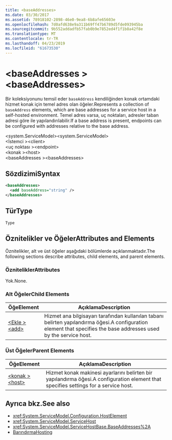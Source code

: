 ```yaml
---
title: <baseAddresses>
ms.date: 03/30/2017
ms.assetid: 78918102-2898-46e0-9ea8-6b8afe65603e
ms.openlocfilehash: 7d0afd638e9a311b69ff47b6789d5fde093945ba
ms.sourcegitcommit: 9b552addadfb57fab0b9e7852ed4f1f1b8a42f8e
ms.translationtype: MT
ms.contentlocale: tr-TR
ms.lasthandoff: 04/23/2019
ms.locfileid: "61673530"
---
```

# <a name="baseaddresses"></a><span data-ttu-id="49cff-101">\<baseAddresses ></span><span class="sxs-lookup"><span data-stu-id="49cff-101">\<baseAddresses></span></span>
<span data-ttu-id="49cff-102">Bir koleksiyonunu temsil eder `baseAddress` kendiliğinden konak ortamdaki hizmet konak için temel adres olan öğeler.</span><span class="sxs-lookup"><span data-stu-id="49cff-102">Represents a collection of `baseAddress` elements, which are base addresses for a service host in a self-hosted environment.</span></span> <span data-ttu-id="49cff-103">Temel adres varsa, uç noktaları, adresler taban adresi göre ile yapılandırılabilir.</span><span class="sxs-lookup"><span data-stu-id="49cff-103">If a base address is present, endpoints can be configured with addresses relative to the base address.</span></span>  
  
 <span data-ttu-id="49cff-104">\<system.ServiceModel></span><span class="sxs-lookup"><span data-stu-id="49cff-104">\<system.ServiceModel></span></span>  
<span data-ttu-id="49cff-105">\<İstemci ></span><span class="sxs-lookup"><span data-stu-id="49cff-105">\<client></span></span>  
<span data-ttu-id="49cff-106">\<uç noktası ></span><span class="sxs-lookup"><span data-stu-id="49cff-106">\<endpoint></span></span>  
<span data-ttu-id="49cff-107">\<konak ></span><span class="sxs-lookup"><span data-stu-id="49cff-107">\<host></span></span>  
<span data-ttu-id="49cff-108">\<baseAddresses ></span><span class="sxs-lookup"><span data-stu-id="49cff-108">\<baseAddresses></span></span>  
  
## <a name="syntax"></a><span data-ttu-id="49cff-109">Sözdizimi</span><span class="sxs-lookup"><span data-stu-id="49cff-109">Syntax</span></span>  
  
```xml  
<baseAddresses>
  <add baseAddress="string" />
</baseAddresses>
```  
  
## <a name="type"></a><span data-ttu-id="49cff-110">Tür</span><span class="sxs-lookup"><span data-stu-id="49cff-110">Type</span></span>  
 `Type`  
  
## <a name="attributes-and-elements"></a><span data-ttu-id="49cff-111">Öznitelikler ve Öğeler</span><span class="sxs-lookup"><span data-stu-id="49cff-111">Attributes and Elements</span></span>  
 <span data-ttu-id="49cff-112">Öznitelikler, alt ve üst öğeler aşağıdaki bölümlerde açıklanmaktadır.</span><span class="sxs-lookup"><span data-stu-id="49cff-112">The following sections describe attributes, child elements, and parent elements.</span></span>  
  
### <a name="attributes"></a><span data-ttu-id="49cff-113">Öznitelikler</span><span class="sxs-lookup"><span data-stu-id="49cff-113">Attributes</span></span>  
 <span data-ttu-id="49cff-114">Yok.</span><span class="sxs-lookup"><span data-stu-id="49cff-114">None.</span></span>  
  
### <a name="child-elements"></a><span data-ttu-id="49cff-115">Alt Öğeler</span><span class="sxs-lookup"><span data-stu-id="49cff-115">Child Elements</span></span>  
  
|<span data-ttu-id="49cff-116">Öğe</span><span class="sxs-lookup"><span data-stu-id="49cff-116">Element</span></span>|<span data-ttu-id="49cff-117">Açıklama</span><span class="sxs-lookup"><span data-stu-id="49cff-117">Description</span></span>|  
|-------------|-----------------|  
|[<span data-ttu-id="49cff-118">\<Ekle ></span><span class="sxs-lookup"><span data-stu-id="49cff-118">\<add></span></span>](../../../../../docs/framework/configure-apps/file-schema/wcf/add-of-baseaddresses.md)|<span data-ttu-id="49cff-119">Hizmet ana bilgisayarı tarafından kullanılan tabanı belirten yapılandırma öğesi.</span><span class="sxs-lookup"><span data-stu-id="49cff-119">A configuration element that specifies the base addresses used by the service host.</span></span>|  
  
### <a name="parent-elements"></a><span data-ttu-id="49cff-120">Üst Öğeler</span><span class="sxs-lookup"><span data-stu-id="49cff-120">Parent Elements</span></span>  
  
|<span data-ttu-id="49cff-121">Öğe</span><span class="sxs-lookup"><span data-stu-id="49cff-121">Element</span></span>|<span data-ttu-id="49cff-122">Açıklama</span><span class="sxs-lookup"><span data-stu-id="49cff-122">Description</span></span>|  
|-------------|-----------------|  
|[<span data-ttu-id="49cff-123">\<konak ></span><span class="sxs-lookup"><span data-stu-id="49cff-123">\<host></span></span>](../../../../../docs/framework/configure-apps/file-schema/wcf/host.md)|<span data-ttu-id="49cff-124">Hizmet konak makinesi ayarlarını belirten bir yapılandırma öğesi.</span><span class="sxs-lookup"><span data-stu-id="49cff-124">A configuration element that specifies settings for a service host.</span></span>|  
  
## <a name="see-also"></a><span data-ttu-id="49cff-125">Ayrıca bkz.</span><span class="sxs-lookup"><span data-stu-id="49cff-125">See also</span></span>

- <xref:System.ServiceModel.Configuration.HostElement>
- <xref:System.ServiceModel.ServiceHost>
- <xref:System.ServiceModel.ServiceHostBase.BaseAddresses%2A>
- [<span data-ttu-id="49cff-126">Barındırma</span><span class="sxs-lookup"><span data-stu-id="49cff-126">Hosting</span></span>](../../../../../docs/framework/wcf/feature-details/hosting.md)
